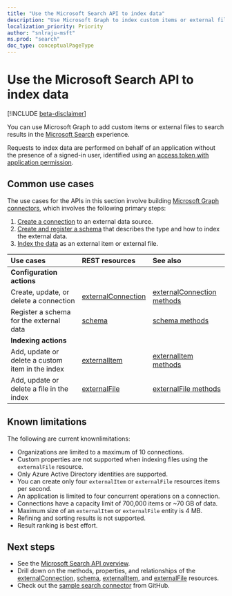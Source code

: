 ```yaml
---
title: "Use the Microsoft Search API to index data"
description: "Use Microsoft Graph to index custom items or external files in the Microsoft Search service."
localization_priority: Priority
author: "snlraju-msft"
ms.prod: "search"
doc_type: conceptualPageType
---
```


# Use the Microsoft Search API to index data

[!INCLUDE [beta-disclaimer](../../includes/beta-disclaimer.md)]

You can use Microsoft Graph to add custom items or external files to search results in the [Microsoft Search](/microsoftsearch/overview-microsoft-search) experience.

Requests to index data are performed on behalf of an application without the presence of a signed-in user, identified using an [access token with application permission](/graph/auth-v2-service).

## Common use cases

The use cases for the APIs in this section involve building [Microsoft Graph connectors](/microsoftsearch/connectors-overview), which involves the following primary steps:

1. [Create a connection](../api/external-post-connections.md) to an external data source.
2. [Create and register a schema](../api/externalconnection-post-schema.md) that describes the type and how to index the external data.
3. [Index the data](../api/externalconnection-put-items.md) as an external item or external file.

| Use cases                                        | REST resources                              | See also |
|:-------------------------------------------------|:--------------------------------------------|:--|
| **Configuration actions**                        |                                             |   |
| Create, update, or delete a connection           | [externalConnection](externalconnection.md) | [externalConnection methods](externalconnection.md#methods) |
| Register a schema for the external data          | [schema](schema.md)                         | [schema methods](schema.md#methods) |
| **Indexing actions**                             |                                             |   |
| Add, update or delete a custom item in the index | [externalItem](externalitem.md)             | [externalItem methods](externalItem.md#methods) |
| Add, update or delete a file in the index        | [externalFile](externalfile.md)             | [externalFile methods](externalfile.md#methods) |

## Known limitations

The following are current knownlimitations:

- Organizations are limited to a maximum of 10 connections.
- Custom properties are not supported when indexing files using the `externalFile` resource.
- Only Azure Active Directory identities are supported.
- You can create only four `externalItem` or `externalFile` resources items per second.
- An application is limited to four concurrent operations on a connection.
- Connections have a capacity limit of 700,000 items or ~70 GB of data.
- Maximum size of an `externalItem` or `externalFile` entity is 4 MB.
- Refining and sorting results is not supported.
- Result ranking is best effort.

## Next steps

- See the [Microsoft Search API overview](/graph/search-concept-overview).
- Drill down on the methods, properties, and relationships of the [externalConnection](externalconnection.md), [schema](schema.md), [externalItem](externalitem.md), and [externalFile](externalfile.md) resources.
- Check out the [sample search connector](https://github.com/microsoftgraph/msgraph-search-connector-sample) from GitHub.
